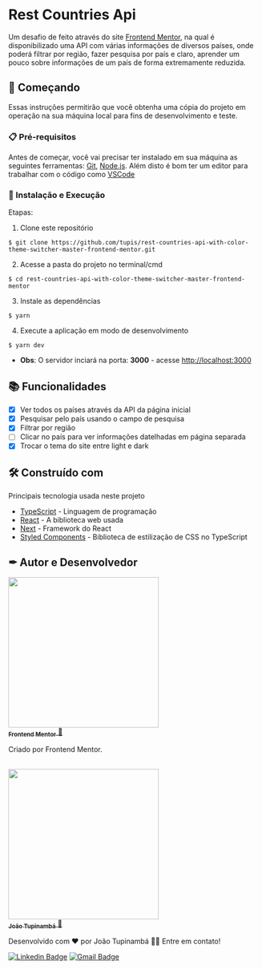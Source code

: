 # Rest Countries Api

Um desafio de feito através do site [Frontend Mentor](https://www.frontendmentor.io/home), na qual é disponibilizado uma API com várias informações de diversos países, onde poderá filtrar por região, fazer pesquisa por país e claro, aprender um pouco sobre informações de um país de forma extremamente reduzida.

## 🚀 Começando

Essas instruções permitirão que você obtenha uma cópia do projeto em operação na sua máquina local para fins de desenvolvimento e teste.

### 📋 Pré-requisitos

Antes de começar, você vai precisar ter instalado em sua máquina as seguintes ferramentas:
[Git](https://git-scm.com), [Node.js](https://nodejs.org/en/).
Além disto é bom ter um editor para trabalhar com o código como [VSCode](https://code.visualstudio.com/)

### 🔧 Instalação e Execução

Etapas:

1. Clone este repositório

```
$ git clone https://github.com/tupis/rest-countries-api-with-color-theme-switcher-master-frontend-mentor.git
```

2. Acesse a pasta do projeto no terminal/cmd

```
$ cd rest-countries-api-with-color-theme-switcher-master-frontend-mentor
```

3. Instale as dependências

```
$ yarn
```

4. Execute a aplicação em modo de desenvolvimento

```
$ yarn dev
```

- **Obs**: O servidor inciará na porta: **3000** - acesse <http://localhost:3000>

## 📚 Funcionalidades

- [x] Ver todos os países através da API da página inicial
- [x] Pesquisar pelo país usando o campo de pesquisa
- [x] Filtrar por região
- [ ] Clicar no país para ver informações datelhadas em página separada
- [x] Trocar o tema do site entre light e dark

## 🛠️ Construído com

Principais tecnologia usada neste projeto

- [TypeScript](https://www.typescriptlang.org/docs/) - Linguagem de programação
- [React](https://pt-br.reactjs.org/docs/getting-started.html) - A biblioteca web usada
- [Next](https://nextjs.org/docs) - Framework do React
- [Styled Components](https://styled-components.com/docs) - Biblioteca de estilização de CSS no TypeScript

## ✒ Autor e Desenvolvedor

<a href="https://www.frontendmentor.io//">
  <img src="https://avatars.githubusercontent.com/u/47932038?s=200&v=4" width="300px;" alt=""/>
 <br />
 <sub><b>Frontend Mentor</b></sub>
</a> 
<a href="https://github.com/frontendmentorio/" title="Github">🚀</a>

Criado por Frontend Mentor.

<br>

<a href="https://github.com/tupis">
  <img src="https://user-images.githubusercontent.com/95971013/183971745-f895f523-b707-4811-ba0e-d81409ca2205.jpg" width="300px;" alt=""/>
 <br />
 <sub><b>João Tupinambá</b></sub>
</a> 
<a href="https://github.com/tupis" title="Github">🚀</a>

Desenvolvido com ❤️ por João Tupinambá 👋🏽 Entre em contato!

[![Linkedin Badge](https://img.shields.io/badge/-Tupi-blue?style=flat-square&logo=Linkedin&logoColor=white&link=https://www.linkedin.com/in/joaotupinamba)](https://www.linkedin.com/in/joaotupinamba/)
[![Gmail Badge](https://img.shields.io/badge/-joaoh.tupinamba@gmail.com-c14438?style=flat-square&logo=Gmail&logoColor=white&link=mailto:tgmarinho@gmail.com)](mailto:joaoh.tupinamba@gmail.com)
